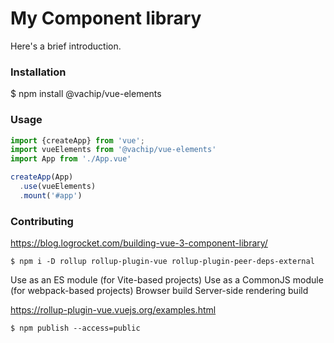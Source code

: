 # My Component library

Here's a brief introduction.

### Installation

$ npm install @vachip/vue-elements

### Usage

```js
import {createApp} from 'vue';
import vueElements from '@vachip/vue-elements'
import App from './App.vue'

createApp(App)
  .use(vueElements)
  .mount('#app')

```

### Contributing

https://blog.logrocket.com/building-vue-3-component-library/

```
$ npm i -D rollup rollup-plugin-vue rollup-plugin-peer-deps-external
```

Use as an ES module (for Vite-based projects)
Use as a CommonJS module (for webpack-based projects)
Browser build
Server-side rendering build

https://rollup-plugin-vue.vuejs.org/examples.html


```
$ npm publish --access=public
```
